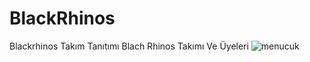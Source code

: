 # BlackRhinos
Blackrhinos Takım Tanıtımı
Blach Rhinos Takımı Ve Üyeleri
![menucuk](https://user-images.githubusercontent.com/114404192/216825880-b4946324-04e4-4cd9-bb46-8e851966ee2b.jpg)
